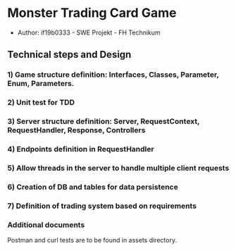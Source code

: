 # Monster Trading Card Game

- Author: if19b0333 - SWE Projekt - FH Technikum 

## Technical steps and Design

### 1) Game structure definition: Interfaces, Classes, Parameter, Enum, Parameters.

### 2) Unit test for TDD

### 3) Server structure definition: Server, RequestContext, RequestHandler, Response, Controllers

### 4) Endpoints definition in RequestHandler

### 5) Allow threads in the server to handle multiple client requests

### 6) Creation of DB and tables for data persistence

### 7) Definition of trading system based on requirements



### Additional documents

Postman and curl tests are to be found in assets directory.



